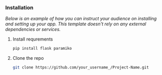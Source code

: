 ### Installation

_Below is an example of how you can instruct your audience on installing and setting up your app. This template doesn't rely on any external dependencies or services._

1. Install requrements
   ```sh
   pip install flask paramiko
   ```
2. Clone the repo
   ```sh
   git clone https://github.com/your_username_/Project-Name.git
